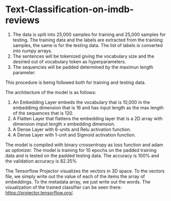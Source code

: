 # Text-Classification-on-imdb-reviews
1. The data is split into 25,000 samples for training and 25,000 samples for testing. The training data and the labels are extracted from the trainiing samples, the same is for the testing data. The list of labels is converted into numpy arrays.  
2. The sentences will be tokenized giving the vocabulary size and the desiried out of vocabulary token as hyperparameters.  
3. The sequencies will be padded determined by the maximun length parameter.  

This procedure is being followed both for training and testing data.  

The architecture of the model is as follows:

1. An Embedding Layer embeds the vocabulary  that is 10,000 in the embeddimg dimension that is 16 and has input length as the max length of the sequences that is 120.
2. A Flatten Layer that flattens the embedding layer that is a 2D array with dimension imput length x embedding dimension.
3. A Dense Layer with 6-units and Relu activation function.
4. A Dense Layer with 1-unit and Sigmoid activation function.

The model is compiled with binary crossentropy as loss function  and adam as optimizer.
The model is training for 10 epochs on the padded training data and is tested on the padded testing data. The accuracy is 100% and the validation accuracy is 82.35%

The Tensorflow  Projector visualizes the vectors in  3D space. To the vectors file,  we simply write out the value of each of the items the array of embeddings. To the metadata array, we just write out  the words. The visualization of the trained classifier can be seen there: https://projector.tensorflow.org/.
